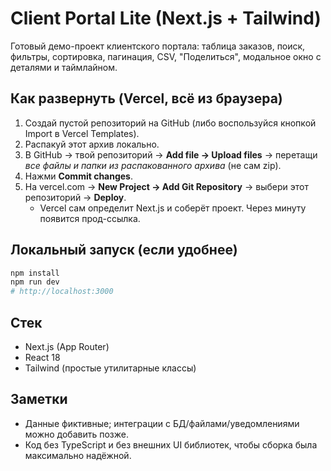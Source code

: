 # Client Portal Lite (Next.js + Tailwind)

Готовый демо-проект клиентского портала: таблица заказов, поиск, фильтры, сортировка, пагинация, CSV, "Поделиться", модальное окно с деталями и таймлайном.

## Как развернуть (Vercel, всё из браузера)
1. Создай пустой репозиторий на GitHub (либо воспользуйся кнопкой Import в Vercel Templates).
2. Распакуй этот архив локально.
3. В GitHub → твой репозиторий → **Add file → Upload files** → перетащи *все файлы и папки из распакованного архива* (не сам zip).
4. Нажми **Commit changes**.
5. На vercel.com → **New Project → Add Git Repository** → выбери этот репозиторий → **Deploy**.
   - Vercel сам определит Next.js и соберёт проект. Через минуту появится прод-ссылка.

## Локальный запуск (если удобнее)
```bash
npm install
npm run dev
# http://localhost:3000
```

## Стек
- Next.js (App Router)
- React 18
- Tailwind (простые утилитарные классы)

## Заметки
- Данные фиктивные; интеграции с БД/файлами/уведомлениями можно добавить позже.
- Код без TypeScript и без внешних UI библиотек, чтобы сборка была максимально надёжной.
